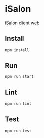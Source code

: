 # iSalon

iSalon client web

## Install

```sh
npm install
```

## Run

```sh
npm run start
```

## Lint

```sh
npm run lint
```

## Test

```sh
npm run test
```
